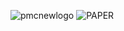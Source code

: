 ![pmcnewlogo](https://user-images.githubusercontent.com/78690660/149764854-2e4f3bf1-36db-49cc-b7e1-333d94027671.png)
![PAPER](https://user-images.githubusercontent.com/78690660/146674871-0f19f0af-40bd-4775-a85f-109ca17a1546.png)

